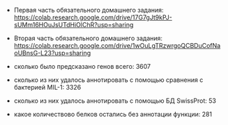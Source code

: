 - Первая часть обязательного домашнего задания:
https://colab.research.google.com/drive/17G7gJt9kPJ-sUMm16HOuJsUTdHiOlChR?usp=sharing
- Вторая часть обязательного домашнего задания:
https://colab.research.google.com/drive/1wOuLgTRzwrgoQCBDuCofNaoUBnsG-L23?usp=sharing

- сколько было предсказано генов всего: 3607
- сколько из них удалось аннотировать с помощью сравнения с бактерией MIL-1: 3326
- сколько из них удалось аннотировать с помощью БД SwissProt: 53
- какое количествово белков остались без аннотации функции: 281

